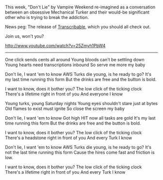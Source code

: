 This week, "Don't Lie" by Vampire Weekend re-imagined as a conversation between an obsessive Mechanical Turker and their would-be significant other who is trying to break the addiction.

News peg: The release of [Transcribable](http://www.propublica.org/nerds/item/transcribable-free-the-files-to-go), which you should all check out.

Join us, won't you?

http://www.youtube.com/watch?v=25Zmyh1PbW4
___

One click sends cents all around
Young bloods can't be settling down
Young hearts need transcriptions inbound
So serve me more my baby

Don't lie, I want 'em to know
AWS Turks die young, is he ready to go?
It's my last time running this form
But the drinks are free and the button is bold.

I want to know, does it bother you?
The low click of the ticking clock
There's a lifetime right in front of you
And everyone I know

Young turks, young Saturday nights
Young eyes shouldn't stare just at bytes
Old flames to exist must ignite
So close the screen my baby

Don't lie, I want 'em to know
Got high HIT now all tasks are gold
It's my last time running this form
But the drinks are free and the button is bold.

I want to know, does it bother you?
The low click of the ticking clock
There's a headstone right in front of you
And every Turk I know

Don't lie, I want 'em to know
AWS Turks die young, is he ready to go?
It's not the last time running this form
Cause the hires come fast and friction is low.

I want to know, does it bother you?
The low click of the ticking clock
There's a lifetime right in front of you
And every Turk I know